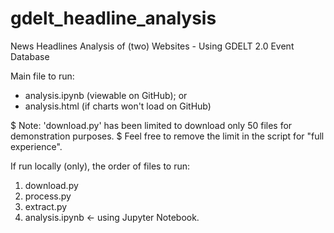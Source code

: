 # gdelt_headline_analysis
News Headlines Analysis of (two) Websites - Using GDELT 2.0 Event Database


Main file to run: 
- analysis.ipynb (viewable on GitHub); or
- analysis.html (if charts won't load on GitHub)


$ Note: 'download.py' has been limited to download only 50 files for demonstration purposes. 
$       Feel free to remove the limit in the script for "full experience".

If run locally (only), the order of files to run:
1. download.py
2. process.py
3. extract.py
4. analysis.ipynb <- using Jupyter Notebook.
